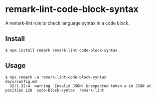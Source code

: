 # remark-lint-code-block-syntax

A remark-lint rule to check language syntax in a code block.

## Install

```console
$ npm install remark remark-lint-code-block-syntax
```

## Usage

```console
$ npx remark -u remark-lint-code-block-syntax
docs/config.md
  32:1-32:4  warning  Invalid JSON: Unexpected token a in JSON at position 128  code-block-syntax  remark-lint
```
